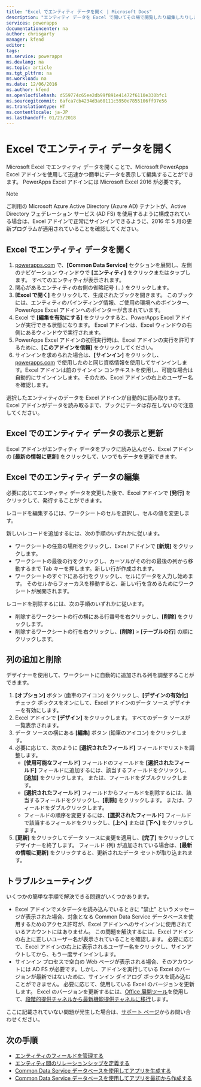```yaml
---
title: "Excel でエンティティ データを開く | Microsoft Docs"
description: "エンティティ データを Excel で開いてその場で閲覧したり編集したりします。"
services: powerapps
documentationcenter: na
author: chrisgarty
manager: kfend
editor: 
tags: 
ms.service: powerapps
ms.devlang: na
ms.topic: article
ms.tgt_pltfrm: na
ms.workload: na
ms.date: 12/06/2016
ms.author: kfend
ms.openlocfilehash: d559774c65ee2db99f891e41472f6110e330bfc1
ms.sourcegitcommit: 6afca7cb4234d3a60111c5950e7855106ff97e56
ms.translationtype: HT
ms.contentlocale: ja-JP
ms.lasthandoff: 01/23/2018
---
```

# <a name="open-entity-data-in-excel"></a>Excel でエンティティ データを開く
Microsoft Excel でエンティティ データを開くことで、Microsoft PowerApps Excel アドインを使用して迅速かつ簡単にデータを表示して編集することができます。 PowerApps Excel アドインには Microsoft Excel 2016 が必要です。

> [!NOTE]
> ご利用の Microsoft Azure Active Directory (Azure AD) テナントが、Active Directory フェデレーション サービス (AD FS) を使用するように構成されている場合は、Excel アドインで正常にサインインできるように、2016 年 5 月の更新プログラムが適用されていることを確認してください。

## <a name="open-entity-data-in-excel"></a>Excel でエンティティ データを開く
1. [powerapps.com](https://web.powerapps.com) で、**[Common Data Service]** セクションを展開し、左側のナビゲーション ウィンドウで **[エンティティ]** をクリックまたはタップします。 すべてのエンティティが表示されます。
2. 関心があるエンティティの右側の省略記号 (...) をクリックします。
3. **[Excel で開く]** をクリックして、生成されたブックを開きます。 このブックには、エンティティのバインディング情報、ご使用の環境へのポインター、PowerApps Excel アドインへのポインターが含まれています。  
4. Excel で **[編集を有効にする]** をクリックすると、PowerApps Excel アドインが実行できる状態になります。 Excel アドインは、Excel ウィンドウの右側にあるウィンドウで実行されます。
5. PowerApps Excel アドインの初回実行時は、Excel アドインの実行を許可するために、**[このアドインを信頼]** をクリックしてください。
6. サインインを求められた場合は、**[サインイン]** をクリックし、[powerapps.com](https://web.powerapps.com) で使用したのと同じ資格情報を使用してサインインします。Excel アドインは前のサインイン コンテキストを使用し、可能な場合は自動的にサインインします。 そのため、Excel アドインの右上のユーザー名を確認します。

選択したエンティティのデータを Excel アドインが自動的に読み取ります。 Excel アドインがデータを読み取るまで、ブックにデータは存在しないので注意してください。

## <a name="view-and-refresh-entity-data-in-excel"></a>Excel でのエンティティ データの表示と更新
Excel アドインがエンティティ データをブックに読み込んだら、Excel アドインの **[最新の情報に更新]** をクリックして、いつでもデータを更新できます。

## <a name="edit-entity-data-in-excel"></a>Excel でのエンティティ データの編集
必要に応じてエンティティ データを変更した後で、Excel アドインで **[発行]** をクリックして、発行することができます。

レコードを編集するには、ワークシートのセルを選択し、セルの値を変更します。

新しいレコードを追加するには、次の手順のいずれかに従います。

* ワークシートの任意の場所をクリックし、Excel アドインで **[新規]** をクリックします。
* ワークシートの最後の行をクリックし、カーソルがその行の最後の列から移動するまで Tab キーを押します。新しい行が作成されます。
* ワークシートのすぐ下にある行をクリックし、セルにデータを入力し始めます。 そのセルからフォーカスを移動すると、新しい行を含めるためにワークシートが展開されます。

レコードを削除するには、次の手順のいずれかに従います。

* 削除するワークシートの行の横にある行番号を右クリックし、**[削除]** をクリックします。
* 削除するワークシートの行を右クリックし、**[削除]** > **[テーブルの行]** の順にクリックします。

## <a name="add-or-remove-columns"></a>列の追加と削除
デザイナーを使用して、ワークシートに自動的に追加される列を調整することができます。

1. **[オプション]** ボタン (歯車のアイコン) をクリックし、**[デザインの有効化]** チェック ボックスをオンにして、Excel アドインのデータ ソース デザイナーを有効にします。
2. Excel アドインで **[デザイン]** をクリックします。 すべてのデータ ソースが一覧表示されます。
3. データ ソースの横にある **[編集]** ボタン (鉛筆のアイコン) をクリックします。
4. 必要に応じて、次のように **[選択されたフィールド]** フィールドでリストを調整します。
   * **[使用可能なフィールド]** フィールドのフィールドを **[選択されたフィールド]** フィールドに追加するには、該当するフィールドをクリックし、**[追加]** をクリックします。 または、フィールドをダブルクリックします。
   * **[選択されたフィールド]** フィールドからフィールドを削除するには、該当するフィールドをクリックし、**[削除]** をクリックします。 または、フィールドをダブルクリックします。
   * フィールドの順序を変更するには、**[選択されたフィールド]** フィールドで該当するフィールドをクリックし、**[上へ]** または **[下へ]** をクリックします。
5. **[更新]** をクリックしてデータ ソースに変更を適用し、**[完了]** をクリックしてデザイナーを終了します。 フィールド (列) が追加されている場合は、**[最新の情報に更新]** をクリックすると、更新されたデータ セットが取り込まれます。

## <a name="troubleshooting"></a>トラブルシューティング
いくつかの簡単な手順で解決できる問題がいくつかあります。

* Excel アドインでメタデータを読み込んでいるときに "禁止" というメッセージが表示された場合、対象となる Common Data Service データベースを使用するためのアクセス許可が、Excel アドインへのサインインに使用されているアカウントにはありません。 この問題を解決するには、Excel アドインの右上に正しいユーザー名が表示されていることを確認します。 必要に応じて、Excel アドインの右上に表示されるユーザー名をクリックし、サインアウトしてから、もう一度サインインします。
* サインイン プロセスで空白の Web ページが表示される場合、そのアカウントには AD FS が必要です。しかし、アドインを実行している Excel のバージョンが最新ではないために、サインイン ダイアログ ボックスを読み込むことができません。 必要に応じて、使用している Excel のバージョンを更新します。 Excel のバージョンを更新するには、[Office 展開ツール](https://technet.microsoft.com/library/jj219422.aspx)を使用して、[段階的提供チャネルから最新機能提供チャネルに移行](https://technet.microsoft.com/library/mt455210.aspx)します。

ここに記載されていない問題が発生した場合は、[サポート ページ](https://powerapps.microsoft.com/support/)からお問い合わせください。

## <a name="next-steps"></a>次の手順
* [エンティティのフィールドを管理する](data-platform-manage-fields.md)
* [エンティティ間のリレーションシップを定義する](data-platform-entity-lookup.md)
* [Common Data Service データベースを使用してアプリを生成する](data-platform-create-app.md)
* [Common Data Service データベースを使用してアプリを最初から作成する](data-platform-create-app-scratch.md)

